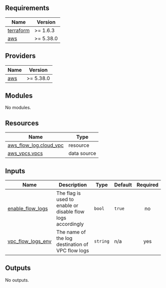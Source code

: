 <!-- BEGIN_TF_DOCS -->
## Requirements

| Name | Version |
|------|---------|
| <a name="requirement_terraform"></a> [terraform](#requirement\_terraform) | >= 1.6.3 |
| <a name="requirement_aws"></a> [aws](#requirement\_aws) | >= 5.38.0 |

## Providers

| Name | Version |
|------|---------|
| <a name="provider_aws"></a> [aws](#provider\_aws) | >= 5.38.0 |

## Modules

No modules.

## Resources

| Name | Type |
|------|------|
| [aws_flow_log.cloud_vpc](https://registry.terraform.io/providers/hashicorp/aws/latest/docs/resources/flow_log) | resource |
| [aws_vpcs.vpcs](https://registry.terraform.io/providers/hashicorp/aws/latest/docs/data-sources/vpcs) | data source |

## Inputs

| Name | Description | Type | Default | Required |
|------|-------------|------|---------|:--------:|
| <a name="input_enable_flow_logs"></a> [enable\_flow\_logs](#input\_enable\_flow\_logs) | The flag is used to enable or disable flow logs accordingly | `bool` | `true` | no |
| <a name="input_vpc_flow_logs_env"></a> [vpc\_flow\_logs\_env](#input\_vpc\_flow\_logs\_env) | The name of the log destination of VPC flow logs | `string` | n/a | yes |

## Outputs

No outputs.
<!-- END_TF_DOCS -->
